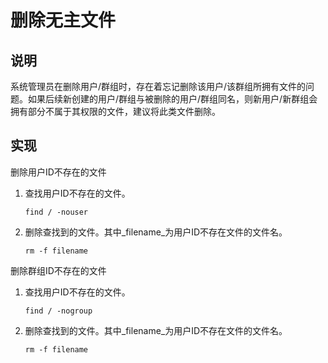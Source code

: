 # 删除无主文件<a name="ZH-CN_TOPIC_0192977548"></a>

## 说明<a name="zh-cn_topic_0152100258_s7f524cb8fd5d4a7ab8b04a3f09a6e84e"></a>

系统管理员在删除用户/群组时，存在着忘记删除该用户/该群组所拥有文件的问题。如果后续新创建的用户/群组与被删除的用户/群组同名，则新用户/新群组会拥有部分不属于其权限的文件，建议将此类文件删除。

## 实现<a name="zh-cn_topic_0152100258_s40e6dc3142ee4901a704327e0747f6d1"></a>

删除用户ID不存在的文件

1.  查找用户ID不存在的文件。

    ```
    find / -nouser
    ```

2.  删除查找到的文件。其中_filename_为用户ID不存在文件的文件名。

    ```
    rm -f filename
    ```


删除群组ID不存在的文件

1.  查找用户ID不存在的文件。

    ```
    find / -nogroup
    ```

2.  删除查找到的文件。其中_filename_为用户ID不存在文件的文件名。

    ```
    rm -f filename
    ```


